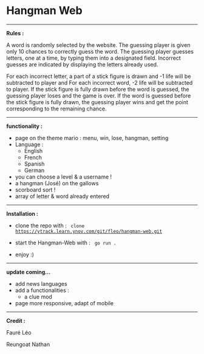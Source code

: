 # Hangman Web

****

**Rules :**

A word is randomly selected by the website. The guessing player is given only 10 chances to correctly guess the word. 
The guessing player guesses letters, one at a time, by typing them into a designated field. 
Incorrect guesses are indicated by displaying the letters already used.

For each incorrect letter, a part of a stick figure is drawn and -1 life will be subtracted to player and For each incorrect word, -2 life will be subtracted to player.
If the stick figure is fully drawn before the word is guessed, the guessing player loses and the game is over.
If the word is guessed before the stick figure is fully drawn, the guessing player wins and get the point corresponding to the remaining chance.

****

**functionality :**

- page on the theme mario : menu, win, lose, hangman, setting
- Language :
  - English
  - French
  - Spanish
  - German
- you can choose a level & a username !
- a hangman (José) on the gallows 
- scorboard sort !
- array of letter & word already entered

****

**Installation :**

- clone the repo with : <code> clone https://ytrack.learn.ynov.com/git/fleo/hangman-web.git </code>

- start the Hangman-Web with : <code> go run .</code>

- enjoy :)

****

**update coming...**

- add news languages
- add a functionalities :
    - a clue mod
- page more responsive, adapt of mobile

****

**Credit :**

Fauré Léo

Reungoat Nathan